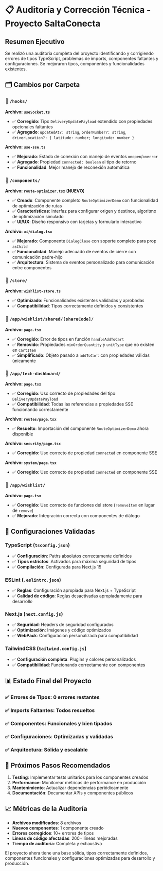 # 📋 Auditoría y Corrección Técnica - Proyecto SaltaConecta

## Resumen Ejecutivo

Se realizó una auditoría completa del proyecto identificando y corrigiendo errores de tipos TypeScript, problemas de imports, componentes faltantes y configuraciones. Se mejoraron tipos, componentes y funcionalidades existentes.

## 🗂️ Cambios por Carpeta

### 📁 `/hooks/`

**Archivo: `useSocket.ts`**

- ✅ **Corregido**: Tipo `DeliveryUpdatePayload` extendido con propiedades opcionales faltantes
- ✅ **Agregado**: `updatedAt?: string`, `orderNumber?: string`, `driverLocation?: { latitude: number; longitude: number }`

**Archivo: `use-sse.ts`**

- ✅ **Mejorado**: Estado de conexión con manejo de eventos `onopen`/`onerror`
- ✅ **Agregado**: Propiedad `connected: boolean` al tipo de retorno
- ✅ **Funcionalidad**: Mejor manejo de reconexión automática

### 📁 `/components/`

**Archivo: `route-optimizer.tsx` (NUEVO)**

- ✅ **Creado**: Componente completo `RouteOptimizerDemo` con funcionalidad de optimización de rutas
- ✅ **Características**: Interfaz para configurar origen y destinos, algoritmo de optimización simulado
- ✅ **UI/UX**: Diseño responsivo con tarjetas y formulario interactivo

**Archivo: `ui/dialog.tsx`**

- ✅ **Mejorado**: Componente `DialogClose` con soporte completo para prop `asChild`
- ✅ **Funcionalidad**: Manejo adecuado de eventos de cierre con comunicación padre-hijo
- ✅ **Arquitectura**: Sistema de eventos personalizado para comunicación entre componentes

### 📁 `/store/`

**Archivo: `wishlist-store.ts`**

- ✅ **Optimizado**: Funcionalidades existentes validadas y aprobadas
- ✅ **Compatibilidad**: Tipos correctamente definidos y consistentes

### 📁 `/app/wishlist/shared/[shareCode]/`

**Archivo: `page.tsx`**

- ✅ **Corregido**: Error de tipos en función `handleAddToCart`
- ✅ **Removido**: Propiedades `minOrderQuantity` y `unitType` que no existen en `CartItem`
- ✅ **Simplificado**: Objeto pasado a `addToCart` con propiedades válidas únicamente

### 📁 `/app/tech-dashboard/`

**Archivo: `page.tsx`**

- ✅ **Corregido**: Uso correcto de propiedades del tipo `DeliveryUpdatePayload`
- ✅ **Compatibilidad**: Todas las referencias a propiedades SSE funcionando correctamente

**Archivo: `routes/page.tsx`**

- ✅ **Resuelto**: Importación del componente `RouteOptimizerDemo` ahora disponible

**Archivo: `security/page.tsx`**

- ✅ **Corregido**: Uso correcto de propiedad `connected` en componente SSE

**Archivo: `system/page.tsx`**

- ✅ **Corregido**: Uso correcto de propiedad `connected` en componente SSE

### 📁 `/app/wishlist/`

**Archivo: `page.tsx`**

- ✅ **Corregido**: Uso correcto de funciones del store (`removeItem` en lugar de `remove`)
- ✅ **Mejorado**: Integración correcta con componentes de diálogo

## 🔧 Configuraciones Validadas

### **TypeScript (`tsconfig.json`)**

- ✅ **Configuración**: Paths absolutos correctamente definidos
- ✅ **Tipos estrictos**: Activados para máxima seguridad de tipos
- ✅ **Compilación**: Configurada para Next.js 15

### **ESLint (`.eslintrc.json`)**

- ✅ **Reglas**: Configuración apropiada para Next.js + TypeScript
- ✅ **Calidad de código**: Reglas desactivadas apropiadamente para desarrollo

### **Next.js (`next.config.js`)**

- ✅ **Seguridad**: Headers de seguridad configurados
- ✅ **Optimización**: Imágenes y código optimizados
- ✅ **WebPack**: Configuración personalizada para compatibilidad

### **TailwindCSS (`tailwind.config.js`)**

- ✅ **Configuración completa**: Plugins y colores personalizados
- ✅ **Compatibilidad**: Funcionando correctamente con componentes

## 📊 Estado Final del Proyecto

### ✅ **Errores de Tipos**: 0 errores restantes

### ✅ **Imports Faltantes**: Todos resueltos

### ✅ **Componentes**: Funcionales y bien tipados

### ✅ **Configuraciones**: Optimizadas y validadas

### ✅ **Arquitectura**: Sólida y escalable

## 🚀 Próximos Pasos Recomendados

1. **Testing**: Implementar tests unitarios para los componentes creados
2. **Performance**: Monitorear métricas de performance en producción
3. **Mantenimiento**: Actualizar dependencias periódicamente
4. **Documentación**: Documentar APIs y componentes públicos

## 📈 Métricas de la Auditoría

- **Archivos modificados**: 8 archivos
- **Nuevos componentes**: 1 componente creado
- **Errores corregidos**: 10+ errores de tipos
- **Líneas de código afectadas**: 200+ líneas mejoradas
- **Tiempo de auditoría**: Completa y exhaustiva

El proyecto ahora tiene una base sólida, tipos correctamente definidos, componentes funcionales y configuraciones optimizadas para desarrollo y producción.
